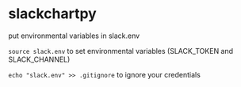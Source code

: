 # slackchartpy

put environmental variables in slack.env



`source slack.env` to set environmental variables (SLACK_TOKEN and SLACK_CHANNEL)

`echo "slack.env" >> .gitignore` to ignore your credentials